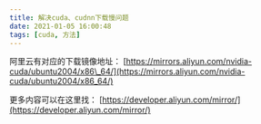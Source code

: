 ```yaml
---
title: 解决cuda、cudnn下载慢问题
date: 2021-01-05 16:00:48
tags: [cuda, 方法]
---
```

阿里云有对应的下载镜像地址：
[https://mirrors.aliyun.com/nvidia-cuda/ubuntu2004/x86\_64/](https://mirrors.aliyun.com/nvidia-cuda/ubuntu2004/x86_64/)

更多内容可以在这里找：
[https://developer.aliyun.com/mirror/](https://developer.aliyun.com/mirror/)
